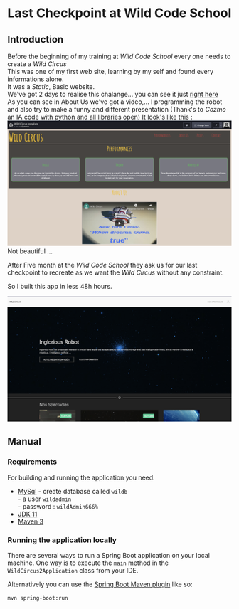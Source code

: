 # Last Checkpoint at Wild Code School 

## Introduction 
Before the beginning of my training at _Wild Code School_ every one needs to create a *Wild Circus*   
This was one of my first web site, learning by my self and found every informations alone.  
It was a _Static_, Basic website.   
We've got 2 days to realise this chalange... you can see it just [right here](https://codepen.io/cyanurzz/pen/wOvKmP)    
As you can see in About Us we've got a video,... I programming the robot and also try to make a funny and different presentation (Thank's to _Cozmo_ an IA code with python and all libraries open) 
It look's like this :
![first circus](img/FirstCircus.png)
Not beautiful ...

After Five month at the _Wild Code School_ they ask us for our last checkpoint to recreate as we want the *Wild Circus* without any constraint. 


So I built this app in less 48h hours.

![Last Circus](img/LastCircus.png)
## Manual 

### Requirements

For building and running the application you need:

- [MySql](https://www.mysql.com/fr/) 
      - create database called `wildb`    
      - a user `wildadmin`  
      - password : `wildAdmin666%`
- [JDK 11](https://www.oracle.com/technetwork/java/javase/downloads/jdk11-downloads-5066655.html)
- [Maven 3](https://maven.apache.org)


### Running the application locally

There are several ways to run a Spring Boot application on your local machine. One way is to execute the `main` method in the `WildCircus2Application` class from your IDE.

Alternatively you can use the [Spring Boot Maven plugin](https://docs.spring.io/spring-boot/docs/current/reference/html/build-tool-plugins-maven-plugin.html) like so:

```shell
mvn spring-boot:run
```

